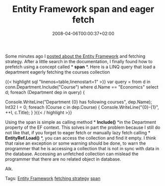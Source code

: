﻿---
title: "Entity Framework span and eager fetch"
description: ""
date: 2008-04-06T00:00:37+02:00
draft: false
tags: []
categories: [General]
---
Some minutes ago I [posted about the Entity Framework](http://www.nablasoft.com/Alkampfer/?p=191) and fetching strategy. After a little search in the documentation, I finally found how to prefetch using a concept called * **span** *. Here is a LINQ query that load a department eagerly fetching the courses collection

{{< highlight sql "linenos=table,linenostart=1" >}}
var query = from d
            in conn.Department.Include("Course")
            where d.Name == "Economics"
            select d;
foreach (Department dep in query) {

   Console.WriteLine("Department {0} has following courses", dep.Name);
   Int32 I = 0;
   foreach (Course c in dep.Course) {
      Console.WriteLine("{0}-{1}", ++I, c.Title);
   }
}{{< / highlight >}}

<!-- Code inserted with Steve Dunn's Windows Live Writer Code Formatter Plugin.  http://dunnhq.com -->

Using the span is simple as calling method * **Include()** *in the Department property of the EF context. This solves in part the problem because I still do not like that, if you forget to eager fetch or manually lazy fetch calling * **EntityRef.Load()** *, you can access the collection and find it empty. I think that raise an exception or some warning should be done, to warn the programmer that he is accessing a collection that is not in sync with data in the database. Accessing an unfetched collection can mislead the programmer that there are no related object in database.

Alk.

Tags: [Entity Framework](http://technorati.com/tag/Entity%20Framework) [fetching strategy](http://technorati.com/tag/fetching%20strategy) [span](http://technorati.com/tag/span)
